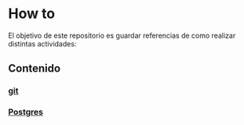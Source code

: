# How to

El objetivo de este repositorio es guardar referencias de como realizar distintas actividades:  

## Contenido

### [git](git.md)
### [Postgres](Postgres.md)

